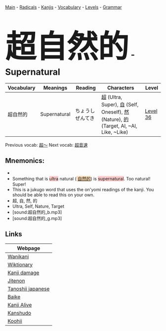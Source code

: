 <style> bigfont {font-size: 100px}</style>
[Main](../README.md) -
[Radicals](../radicals.md) -
[Kanjis](../kanjis.md) -
[Vocabulary](../vocabulary.md) -
[Levels](../levels.md) -
[Grammar](../grammar.md)
# <bigfont> 超自然的</bigfont> - Supernatural 

| Vocabulary | Meanings | Reading | Characters | Level |
| --- | --- | --- | --- | --- |
| 超自然的 | Supernatural | ちょうしぜんてき |  [超](../kanjis/超.md) (Ultra, Super), [自](../kanjis/自.md) (Self, Oneself), [然](../kanjis/然.md) (Nature), [的](../kanjis/的.md) (Target, Al, ~Al, Like, ~Like) | [Level 36](../levels/wk_level36.md) |

Previous vocab: [超〜](超〜.md) Next vocab: [超音速](超音速.md) 

## Mnemonics:

* 
* Something that is <span style="background-color:#ffcccb"> ultra</span> natural (<span style="background-color:#fed8b1"> [自然的](https://jisho.org/search/自然的)</span>) is <span style="background-color:#ffcccb"> supernatural</span>. Too natural! Super!
* This is a jukugo word that uses the on'yomi readings of the kanji. You should be able to read this on your own.
* 超, 自, 然, 的
* Ultra, Self, Nature, Target
* [sound:超自然的_b.mp3]
* [sound:超自然的_g.mp3]


## Links 

| Webpage |
| --- |
| [Wanikani          ](https://www.wanikani.com/kanji/超自然的) |
| [Wiktionary        ](https://en.wiktionary.org/wiki/超自然的) |
| [Kanji damage      ](http://www.kanjidamage.com/kanji/search?utf8=✓&q=超自然的) |
| [Jitenon           ](https://jitenon.com/kanji/超自然的) |
| [Tanoshii japanese ](https://www.tanoshiijapanese.com/dictionary/kanji.cfm?k=超自然的) |
| [Baike             ](https://baike.baidu.com/item/超自然的) |
| [Kanji Alive       ](https://app.kanjialive.com/超自然的) |
| [Kanshudo          ](https://www.kanshudo.com/searchmn?q=超自然的) |
| [Koohii            ](https://kanji.koohii.com/study/kanji/超自然的) |
